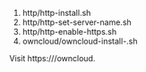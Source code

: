 1. http/http-install.sh
1. http/http-set-server-name.sh <server-name>
1. http/http-enable-https.sh
1. owncloud/owncloud-install-<OS-version>.sh

Visit https://<server-name>/owncloud.
